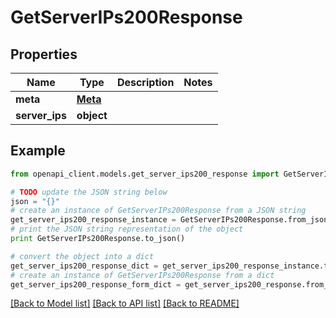 # GetServerIPs200Response


## Properties
Name | Type | Description | Notes
------------ | ------------- | ------------- | -------------
**meta** | [**Meta**](Meta.md) |  | 
**server_ips** | **object** |  | 

## Example

```python
from openapi_client.models.get_server_ips200_response import GetServerIPs200Response

# TODO update the JSON string below
json = "{}"
# create an instance of GetServerIPs200Response from a JSON string
get_server_ips200_response_instance = GetServerIPs200Response.from_json(json)
# print the JSON string representation of the object
print GetServerIPs200Response.to_json()

# convert the object into a dict
get_server_ips200_response_dict = get_server_ips200_response_instance.to_dict()
# create an instance of GetServerIPs200Response from a dict
get_server_ips200_response_form_dict = get_server_ips200_response.from_dict(get_server_ips200_response_dict)
```
[[Back to Model list]](../README.md#documentation-for-models) [[Back to API list]](../README.md#documentation-for-api-endpoints) [[Back to README]](../README.md)


